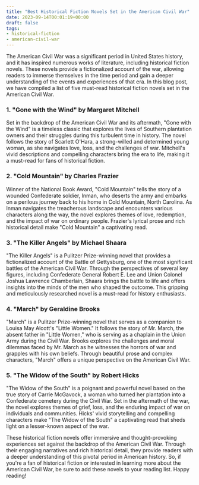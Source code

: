 ```yaml
---
title: "Best Historical Fiction Novels Set in the American Civil War"
date: 2023-09-14T00:01:19+00:00
draft: false
tags: 
- historical-fiction
- american-civil-war
---
```


The American Civil War was a significant period in United States history, and it has inspired numerous works of literature, including historical fiction novels. These novels provide a fictionalized account of the war, allowing readers to immerse themselves in the time period and gain a deeper understanding of the events and experiences of that era. In this blog post, we have compiled a list of five must-read historical fiction novels set in the American Civil War.

### 1. "Gone with the Wind" by Margaret Mitchell

Set in the backdrop of the American Civil War and its aftermath, "Gone with the Wind" is a timeless classic that explores the lives of Southern plantation owners and their struggles during this turbulent time in history. The novel follows the story of Scarlett O'Hara, a strong-willed and determined young woman, as she navigates love, loss, and the challenges of war. Mitchell's vivid descriptions and compelling characters bring the era to life, making it a must-read for fans of historical fiction.

### 2. "Cold Mountain" by Charles Frazier

Winner of the National Book Award, "Cold Mountain" tells the story of a wounded Confederate soldier, Inman, who deserts the army and embarks on a perilous journey back to his home in Cold Mountain, North Carolina. As Inman navigates the treacherous landscape and encounters various characters along the way, the novel explores themes of love, redemption, and the impact of war on ordinary people. Frazier's lyrical prose and rich historical detail make "Cold Mountain" a captivating read.

### 3. "The Killer Angels" by Michael Shaara

"The Killer Angels" is a Pulitzer Prize-winning novel that provides a fictionalized account of the Battle of Gettysburg, one of the most significant battles of the American Civil War. Through the perspectives of several key figures, including Confederate General Robert E. Lee and Union Colonel Joshua Lawrence Chamberlain, Shaara brings the battle to life and offers insights into the minds of the men who shaped the outcome. This gripping and meticulously researched novel is a must-read for history enthusiasts.

### 4. "March" by Geraldine Brooks

"March" is a Pulitzer Prize-winning novel that serves as a companion to Louisa May Alcott's "Little Women." It follows the story of Mr. March, the absent father in "Little Women," who is serving as a chaplain in the Union Army during the Civil War. Brooks explores the challenges and moral dilemmas faced by Mr. March as he witnesses the horrors of war and grapples with his own beliefs. Through beautiful prose and complex characters, "March" offers a unique perspective on the American Civil War.

### 5. "The Widow of the South" by Robert Hicks

"The Widow of the South" is a poignant and powerful novel based on the true story of Carrie McGavock, a woman who turned her plantation into a Confederate cemetery during the Civil War. Set in the aftermath of the war, the novel explores themes of grief, loss, and the enduring impact of war on individuals and communities. Hicks' vivid storytelling and compelling characters make "The Widow of the South" a captivating read that sheds light on a lesser-known aspect of the war.

These historical fiction novels offer immersive and thought-provoking experiences set against the backdrop of the American Civil War. Through their engaging narratives and rich historical detail, they provide readers with a deeper understanding of this pivotal period in American history. So, if you're a fan of historical fiction or interested in learning more about the American Civil War, be sure to add these novels to your reading list. Happy reading!